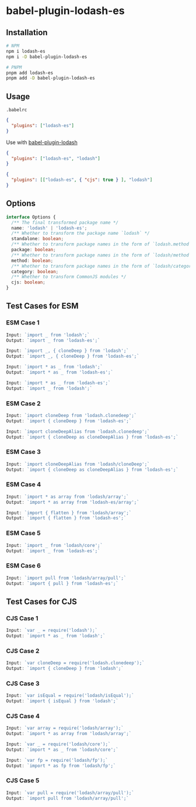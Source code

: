# babel-plugin-lodash-es

## Installation

```sh
# NPM
npm i lodash-es
npm i -D babel-plugin-lodash-es

# PNPM
pnpm add lodash-es
pnpm add -D babel-plugin-lodash-es
```

## Usage

`.babelrc`

```json
{
  "plugins": ["lodash-es"]
}
```

Use with [babel-plugin-lodash](https://www.npmjs.com/package/babel-plugin-lodash)

```json
{
  "plugins": ["lodash-es", "lodash"]
}
```

```json
{
  "plugins": [["lodash-es", { "cjs": true } ], "lodash"]
}
```

## Options

```ts
interface Options {
  /** The final transformed package name */
  name: 'lodash' | 'lodash-es';
  /** Whether to transform the package name `lodash` */
  standalone: boolean;
  /** Whether to transform package names in the form of `lodash.method` */
  package: boolean;
  /** Whether to transform package names in the form of `lodash/method` or `lodash/category/method` */
  method: boolean;
  /** Whether to transform package names in the form of `lodash/category` */
  category: boolean;
  /** Whether to transform CommonJS modules */
  cjs: boolean;
}
```

## Test Cases for ESM

### ESM Case 1

```js
Input: `import _ from 'lodash';`
Output: `import _ from 'lodash-es';`

Input: `import _, { cloneDeep } from 'lodash';`
Output: `import _, { cloneDeep } from 'lodash-es';`

Input: `import * as _ from 'lodash';`
Output: `import * as _ from 'lodash-es';`

Input: `import * as _ from 'lodash-es';`
Output: `import _ from 'lodash';`
```

### ESM Case 2

```js
Input: `import cloneDeep from 'lodash.clonedeep';`
Output: `import { cloneDeep } from 'lodash-es';`

Input: `import cloneDeepAlias from 'lodash.clonedeep';`
Output: `import { cloneDeep as cloneDeepAlias } from 'lodash-es';`
```

### ESM Case 3

```js
Input: `import cloneDeepAlias from 'lodash/cloneDeep';`
Output: `import { cloneDeep as cloneDeepAlias } from 'lodash-es';`
```

### ESM Case 4

```js
Input: `import * as array from 'lodash/array';`
Output: `import * as array from 'lodash-es/array';`

Input: `import { flatten } from 'lodash/array';`
Output: `import { flatten } from 'lodash-es';`
```

### ESM Case 5

```js
Input: `import _ from 'lodash/core';`
Output: `import _ from 'lodash-es';`
```

### ESM Case 6

```js
Input: `import pull from 'lodash/array/pull';`
Output: `import { pull } from 'lodash-es';`
```

## Test Cases for CJS

### CJS Case 1

```js
Input: `var _ = require('lodash');`
Output: `import * as _ from 'lodash';`
```

### CJS Case 2

```js
Input: `var cloneDeep = require('lodash.clonedeep');`
Output: `import { cloneDeep } from 'lodash';`
```

### CJS Case 3

```js
Input: `var isEqual = require('lodash/isEqual');`
Output: `import { isEqual } from 'lodash';`
```

### CJS Case 4

```js
Input: `var array = require('lodash/array');`
Output: `import * as array from 'lodash/array';`

Input: `var _ = require('lodash/core');`
Output: `import * as _ from 'lodash/core';`

Input: `var fp = require('lodash/fp');`
Output: `import * as fp from 'lodash/fp';`
```

### CJS Case 5

```js
Input: `var pull = require('lodash/array/pull');`
Output: `import pull from 'lodash/array/pull';`
```
